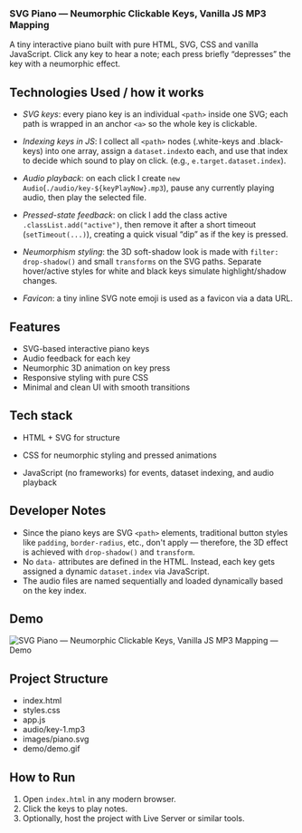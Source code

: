 ### SVG Piano — Neumorphic Clickable Keys, Vanilla JS MP3 Mapping

A tiny interactive piano built with pure HTML, SVG, CSS and vanilla JavaScript. Click any key to hear a note; each press briefly “depresses” the key with a neumorphic effect.

## Technologies Used / how it works

- *SVG keys*: every piano key is an individual `<path>` inside one SVG; each path is wrapped in an anchor `<a>` so the whole key is clickable. 

- *Indexing keys in JS*: I collect all `<path>` nodes (.white-keys and .black-keys) into one array, assign 
a `dataset.index`to each, and use that index to decide which sound to play on click. 
(e.g., `e.target.dataset.index`). 
- *Audio playback*: on each click I create `new Audio`(`./audio/key-${keyPlayNow}.mp3`), pause any currently playing audio, then play the selected file. 
- *Pressed-state feedback*: on click I add the class active `.classList.add("active")`, then remove it after a short timeout (`setTimeout(...)`), creating a quick visual “dip” as if the key is pressed. 

- *Neumorphism styling*: the 3D soft-shadow look is made with `filter: drop-shadow()` and small `transforms` on the SVG paths. Separate hover/active styles for white and black keys simulate highlight/shadow changes. 

- *Favicon*: a tiny inline SVG note emoji is used as a favicon via a data URL. 


## Features

- SVG-based interactive piano keys
- Audio feedback for each key
- Neumorphic 3D animation on key press
- Responsive styling with pure CSS
- Minimal and clean UI with smooth transitions

## Tech stack

- HTML + SVG for structure

- CSS for neumorphic styling and pressed animations

- JavaScript (no frameworks) for events, dataset indexing, and audio playback

## Developer Notes

- Since the piano keys are SVG `<path>` elements, traditional button styles like `padding`, `border-radius`, etc., don't apply — therefore, the 3D effect is achieved with `drop-shadow()` and `transform`.
- No `data-` attributes are defined in the HTML. Instead, each key gets assigned a dynamic `dataset.index` via JavaScript.
- The audio files are named sequentially and loaded dynamically based on the key index.

## Demo

![SVG Piano — Neumorphic Clickable Keys, Vanilla JS MP3 Mapping — Demo](demo/demo.gif)

## Project Structure
- index.html
- styles.css
- app.js
- audio/key-1.mp3
- images/piano.svg
- demo/demo.gif

## How to Run
1. Open `index.html` in any modern browser.
2. Click the keys to play notes.
3. Optionally, host the project with Live Server or similar tools.


